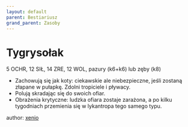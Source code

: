 ```yaml
---
layout: default
parent: Bestiariusz
grand_parent: Zasoby
---
```



# Tygrysołak

5 OCHR, 12 SIŁ, 14 ZRE, 12 WOL, pazury (k6+k6) lub zęby (k8)

- Zachowują się jak koty: ciekawskie ale niebezpieczne, jeśli zostaną złapane w pułapkę. Zdolni tropiciele i pływacy.
- Polują skradając się do swoich ofiar.
- Obrażenia krytyczne: ludzka ofiara zostaje zarażona, a po kilku tygodniach przemienia się w lykantropa tego samego typu.

author: [xenio](https://xenioinabottle.blogspot.com)
